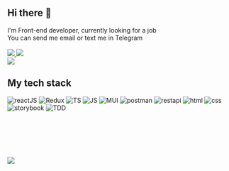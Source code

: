 
<h2>Hi there 👋</h2>
I'm Front-end developer, currently looking for a job</br>
You can send me email or text me in Telegram</br></br>
<a href='mailto:igorrud95@gmail.com'>
    <img src=https://img.shields.io/badge/Gmail-D14836?style=for-the-badge&logo=gmail&logoColor=white />
 </a>
 <a href='https://t.me/theroodi'>
    <img src=https://img.shields.io/badge/Telegram-2CA5E0?style=for-the-badge&logo=telegram&logoColor=white />
 </a><br/>
 <a href='https://theroodi.github.io/portfolio'>
    <img src=https://img.shields.io/website-up-down-green-red/http/theroodi.github.io/portfolio />
 </a>


<h2>My tech stack</h2>
<div>
<img src=https://img.shields.io/badge/React-20232A?style=for-the-badge&logo=react&logoColor=61DAFB alt='reactJS'/>
<img src=https://img.shields.io/badge/Redux-593D88?style=for-the-badge&logo=redux&logoColor=white alt='Redux'/>
<img src=https://img.shields.io/badge/TypeScript-blue?logo=typescript&logoColor=white&style=for-the-badge alt='TS'/>
<img src=https://img.shields.io/badge/JavaScript-yellow?logo=JavaScript&logoColor=white&style=for-the-badge alt='JS'/>
<img src=https://img.shields.io/badge/mui-blue?logo=mui&logoColor=white&style=for-the-badge alt='MUI'/>
<img src=https://img.shields.io/badge/postman-orange?logo=postman&logoColor=white&style=for-the-badge alt='postman'/>
<img src=https://img.shields.io/badge/rest%20api-blue?logo=restapi&logoColor=white&style=for-the-badge alt='restapi'/>
<img src=https://img.shields.io/badge/HTML5-E34F26?style=for-the-badge&logo=html5&logoColor=white alt='html'/>
<img src=https://img.shields.io/badge/CSS3-1572B6?style=for-the-badge&logo=css3&logoColor=white alt='css'/>
<img src=https://img.shields.io/badge/storybook-pink?logo=storybook&logoColor=grey&style=for-the-badge alt='storybook'/>
<img src=https://img.shields.io/badge/TDD-pink?logo=TDD&logoColor=white&style=for-the-badge alt='TDD'/> 
</div><br/><br/><br/><br/><br/><br/>
 <a>
     <img src="https://komarev.com/ghpvc/?username=theroodi"/>
 </a>




